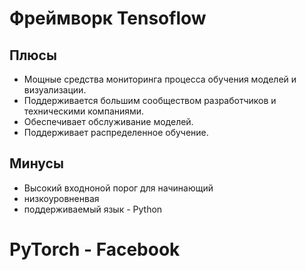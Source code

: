 # Фреймворк Tensoflow

## Плюсы

- Мощные средства мониторинга процесса обучения моделей и визуализации.
- Поддерживается большим сообществом разработчиков и техническими компаниями.
- Обеспечивает обслуживание моделей.
- Поддерживает распределенное обучение.

## Минусы 

- Высокий входноной порог для начинающий
- низкоуровненвая
- поддерживаемый язык - Python

# PyTorch - Facebook